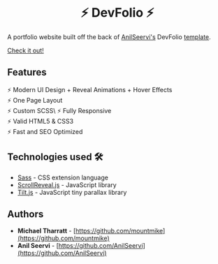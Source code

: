 <h1 align="center"> ⚡️ DevFolio ⚡️</h1>

A portfolio website built off the back of [AnilSeervi's](https://github.com/AnilSeervi) DevFolio [template](https://github.com/AnilSeervi/DevFolio).

[Check it out!](https://michaeltharratt.com/)

## Features

⚡️ Modern UI Design + Reveal Animations + Hover Effects\
⚡️ One Page Layout\
⚡️ Custom SCSS\ 
⚡️ Fully Responsive\
⚡️ Valid HTML5 & CSS3\
⚡ Fast and SEO Optimized

## Technologies used 🛠️

- [Sass](https://sass-lang.com/documentation) - CSS extension language
- [ScrollReveal.js](https://scrollrevealjs.org/) - JavaScript library
- [Tilt.js](https://gijsroge.github.io/tilt.js/) - JavaScript tiny parallax library

## Authors

- **Michael Tharratt** - [https://github.com/mountmike](https://github.com/mountmike)
- **Anil Seervi** - [https://github.com/AnilSeervi](https://github.com/AnilSeervi)